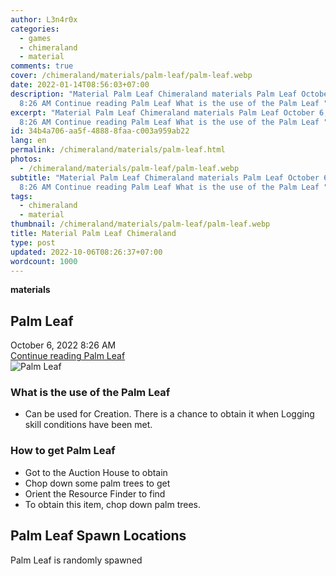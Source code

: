 ```yaml
---
author: L3n4r0x
categories:
  - games
  - chimeraland
  - material
comments: true
cover: /chimeraland/materials/palm-leaf/palm-leaf.webp
date: 2022-01-14T08:56:03+07:00
description: "Material Palm Leaf Chimeraland materials Palm Leaf October 6, 2022
  8:26 AM Continue reading Palm Leaf What is the use of the Palm Leaf "
excerpt: "Material Palm Leaf Chimeraland materials Palm Leaf October 6, 2022
  8:26 AM Continue reading Palm Leaf What is the use of the Palm Leaf "
id: 34b4a706-aa5f-4888-8faa-c003a959ab22
lang: en
permalink: /chimeraland/materials/palm-leaf.html
photos:
  - /chimeraland/materials/palm-leaf/palm-leaf.webp
subtitle: "Material Palm Leaf Chimeraland materials Palm Leaf October 6, 2022
  8:26 AM Continue reading Palm Leaf What is the use of the Palm Leaf "
tags:
  - chimeraland
  - material
thumbnail: /chimeraland/materials/palm-leaf/palm-leaf.webp
title: Material Palm Leaf Chimeraland
type: post
updated: 2022-10-06T08:26:37+07:00
wordcount: 1000
---
```


<link
  rel="stylesheet"
  href="https://rawcdn.githack.com/dimaslanjaka/Web-Manajemen/870a349/css/bootstrap-5-3-0-alpha3-wrapper.css"
/>
<section id="bootstrap-wrapper">
  <div data-bs-theme="dark">
    <div
      class="row g-0 border rounded overflow-hidden flex-md-row mb-4 shadow-sm position-relative bg-dark text-light"
    >
      <div class="col p-4 d-flex flex-column position-static">
        <strong class="d-inline-block mb-2 text-success">materials</strong>
        <h2 class="mb-0">Palm Leaf</h2>
        <div class="mb-1 text-muted">October 6, 2022 8:26 AM</div>
        <a
          href="/chimeraland/materials/palm-leaf.html"
          class="stretched-link d-none text-primary"
          >Continue reading Palm Leaf</a
        >
      </div>
      <div class="col-auto d-none d-md-block d-lg-block">
        <img
          src="https://www.webmanajemen.com/chimeraland/materials/palm-leaf/palm-leaf.webp"
          alt="Palm Leaf"
        />
      </div>
    </div>
    <div class="row">
      <div class="col-lg-6 col-12 mb-2">
        <div class="card">
          <div class="card-body">
            <h3 class="card-title">What is the use of the Palm Leaf</h3>
            <div class="card-text">
              <ul>
                <li>
                  Can be used for Creation. There is a chance to obtain it when
                  Logging skill conditions have been met.
                </li>
              </ul>
            </div>
          </div>
        </div>
      </div>
      <div class="col-lg-6 col-12 mb-2">
        <div class="card">
          <div class="card-body">
            <h3 class="card-title">How to get Palm Leaf</h3>
            <div class="card-text">
              <ul>
                <li>Got to the Auction House to obtain</li>
                <li>Chop down some palm trees to get</li>
                <li>Orient the Resource Finder to find</li>
                <li>To obtain this item, chop down palm trees.</li>
              </ul>
            </div>
          </div>
        </div>
      </div>
      <div class="col-12 mb-2">
        <h2>Palm Leaf Spawn Locations</h2>
        <p>Palm Leaf is randomly spawned</p>
      </div>
    </div>
  </div>
</section>